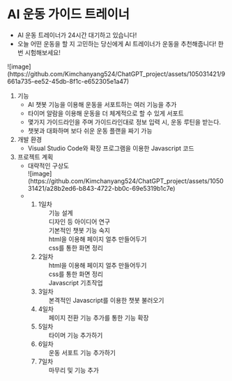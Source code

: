 # AI 운동 가이드 트레이너
<ul>
  <li>AI 운동 트레이너가 24시간 대기하고 있습니다!</li>
  <li>오늘 어떤 운동을 할 지 고민하는 당신에게 AI 트레이너가 운동을 추천해줍니다! 한 번 시험해보세요!</li>
</ul>
![image](https://github.com/Kimchanyang524/ChatGPT_project/assets/105031421/9661a735-ee52-45db-8f1c-e652305e1a47)
<ol>
  <li>
    기능
    <ul>
      <li>AI 챗봇 기능을 이용해 운동을 서포트하는 여러 기능을 추가</li>
      <li>타이머 알람을 이용해 운동을 더 체계적으로 할 수 있게 서포트</li>
      <li>몇가지 가이드라인을 주며 가이드라인대로 정보 입력 시, 운동 루틴을 받는다.</li>
      <li>챗봇과 대화하며 보다 쉬운 운동 플랜을 짜기 가능</li>
    </ul>
  </li>
  <li>
    개발 환경
    <ul>
      <li>Visual Studio Code와 확장 프로그램을 이용한 Javascript 코드</li>
    </ul>
  </li>
  <li>
    프로젝트 계획
    <ul>
      <li>
        대략적인 구상도<br>
        ![image](https://github.com/Kimchanyang524/ChatGPT_project/assets/105031421/a28b2ed6-b843-4722-bb0c-69e5319b1c7e)
      </li>
      <li>
        <ol>
          <li>
            1일차
            <ul>기능 설계</ul>
            <ul>디자인 등 아이디어 연구</ul>
            <ul>기본적인 챗봇 기능 숙지</ul>
            <ul>html을 이용해 페이지 얼추 만들어두기</ul>
            <ul>css를 통한 화면 정리</ul>
          </li>
          <li>
            2일차
            <ul>html을 이용해 페이지 얼추 만들어두기</ul>
            <ul>css를 통한 화면 정리</ul>
            <ul>Javascript 기초작업</ul>
          </li>
          <li>
            3일차
            <ul>본격적인 Javascript를 이용한 챗봇 불러오기</ul>
          </li>
          <li>
            4일차
            <ul>페이지 전환 기능 추가를 통한 기능 확장</ul>
          </li>
          <li>
            5일차
            <ul>타이머 기능 추가하기</ul>
          </li>
          <li>
            6일차
            <ul>운동 서포트 기능 추가하기</ul>
          </li>
          <li>
            7일차
            <ul>마무리 및 기능 추가</ul>
          </li>
        </ol>
      </li>
    </ul>
  </li>
</ol>

